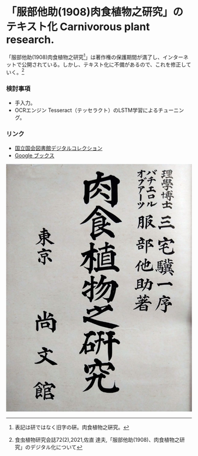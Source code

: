 # 「服部他助(1908)肉食植物之研究」のテキスト化 Carnivorous plant research.

「服部他助(1908)肉食植物之研究[^1]」は著作権の保護期間が満了し、インターネットで公開されている。しかし、テキスト化に不備があるので、これを修正していく。[^2]
[^1]: 表記は研ではなく旧字の硏。肉食植物之硏究。
[^2]: 食虫植物研究会誌72(2),2021,佐直 達夫,「服部他助(1908)、肉食植物之研究」のデジタル化について

### 検討事項
- 手入力。
- OCRエンジン Tesseract（テッセラクト）のLSTM学習によるチューニング。

### リンク
- [国立国会図書館デジタルコレクション](https://dl.ndl.go.jp/)
- [Google ブックス](https://books.google.co.jp/)

![肉食植物之研究](Title_page.jpg)

